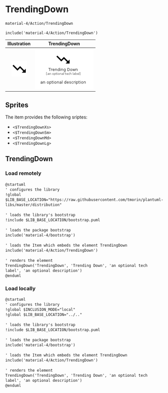 # TrendingDown


```text
material-4/Action/TrendingDown
```

```text
include('material-4/Action/TrendingDown')
```



| Illustration | TrendingDown |
| :---: | :---: |
| ![illustration for Illustration](../../material-4/Action/TrendingDown.png) | ![illustration for TrendingDown](../../material-4/Action/TrendingDown.Local.png) |



## Sprites
The item provides the following sriptes:

- `<$TrendingDownXs>`
- `<$TrendingDownSm>`
- `<$TrendingDownMd>`
- `<$TrendingDownLg>`





## TrendingDown

### Load remotely
```plantuml
@startuml
' configures the library
!global $LIB_BASE_LOCATION="https://raw.githubusercontent.com/tmorin/plantuml-libs/master/distribution"

' loads the library's bootstrap
!include $LIB_BASE_LOCATION/bootstrap.puml

' loads the package bootstrap
include('material-4/bootstrap')

' loads the Item which embeds the element TrendingDown
include('material-4/Action/TrendingDown')

' renders the element
TrendingDown('TrendingDown', 'Trending Down', 'an optional tech label', 'an optional description')
@enduml
```

### Load locally
```plantuml
@startuml
' configures the library
!global $INCLUSION_MODE="local"
!global $LIB_BASE_LOCATION="../.."

' loads the library's bootstrap
!include $LIB_BASE_LOCATION/bootstrap.puml

' loads the package bootstrap
include('material-4/bootstrap')

' loads the Item which embeds the element TrendingDown
include('material-4/Action/TrendingDown')

' renders the element
TrendingDown('TrendingDown', 'Trending Down', 'an optional tech label', 'an optional description')
@enduml
```

